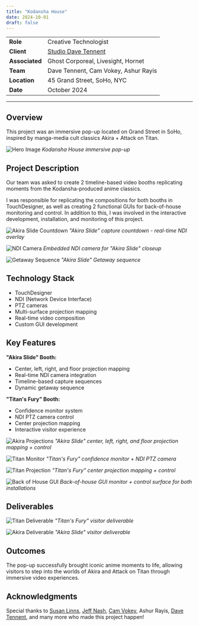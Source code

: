 ```yaml
---
title: "Kodansha House"
date: 2024-10-01
draft: false
---
```


| | |
|---|---|
| **Role** | Creative Technologist |
| **Client** | [Studio Dave Tennent](https://studiodave.io/) |
| **Associated** | Ghost Corporeal, Livesight, Hornet |
| **Team** | Dave Tennent, Cam Vokey, Ashur Rayis |
| **Location** | 45 Grand Street, SoHo, NYC |
| **Date** | October 2024 |

---

## Overview

This project was an immersive pop-up located on Grand Street in SoHo, inspired by manga-media cult classics Akira + Attack on Titan.

![Hero Image](/images/projects/kodansha-house/hero.jpg)
*Kodansha House immersive pop-up*

## Project Description

Our team was asked to create 2 timeline-based video booths replicating moments from the Kodansha-produced anime classics.

I was responsible for replicating the compositions for both booths in TouchDesigner, as well as creating 2 functional GUIs for back-of-house monitoring and control. In addition to this, I was involved in the interactive development, installation, and monitoring of this project.

![Akira Slide Countdown](/images/projects/kodansha-house/akira-countdown.jpg)
*"Akira Slide" capture countdown - real-time NDI overlay*

![NDI Camera](/images/projects/kodansha-house/ndi-camera.jpg)
*Embedded NDI camera for "Akira Slide" closeup*

![Getaway Sequence](/images/projects/kodansha-house/getaway.jpg)
*"Akira Slide" Getaway sequence*

## Technology Stack

- TouchDesigner
- NDI (Network Device Interface)
- PTZ cameras
- Multi-surface projection mapping
- Real-time video composition
- Custom GUI development

## Key Features

**"Akira Slide" Booth:**
- Center, left, right, and floor projection mapping
- Real-time NDI camera integration
- Timeline-based capture sequences
- Dynamic getaway sequence

**"Titan's Fury" Booth:**
- Confidence monitor system
- NDI PTZ camera control
- Center projection mapping
- Interactive visitor experience

![Akira Projections](/images/projects/kodansha-house/akira-projections.jpg)
*"Akira Slide" center, left, right, and floor projection mapping + control*

![Titan Monitor](/images/projects/kodansha-house/titan-monitor.jpg)
*"Titan's Fury" confidence monitor + NDI PTZ camera*

![Titan Projection](/images/projects/kodansha-house/titan-projection.jpg)
*"Titan's Fury" center projection mapping + control*

![Back of House GUI](/images/projects/kodansha-house/boh-gui.jpg)
*Back-of-house GUI monitor + control surface for both installations*

## Deliverables

![Titan Deliverable](/images/projects/kodansha-house/titan-deliverable.jpg)
*"Titan's Fury" visitor deliverable*

![Akira Deliverable](/images/projects/kodansha-house/akira-deliverable.jpg)
*"Akira Slide" visitor deliverable*

## Outcomes

The pop-up successfully brought iconic anime moments to life, allowing visitors to step into the worlds of Akira and Attack on Titan through immersive video experiences.

## Acknowledgments

Special thanks to [Susan Linns](https://www.susanlinssdesign.com/), [Jeff Nash](https://www.jeffnashnyc.com/), [Cam Vokey,](https://www.vacationland.club/cam-vokey-resume) Ashur Rayis, [Dave Tennent](https://studiodave.io/), and many more who made this project happen!

